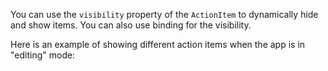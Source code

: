 You can use the `visibility` property of the `ActionItem` to dynamically hide and show items. You can also use binding for the visibility.

Here is an example of showing different action items when the app is in "editing" mode:

<snippet id='action-bar-hiding-action-items-xml'/>
<snippet id='action-bar-hiding-action-items-js'/>
<snippet id='action-bar-hiding-action-items-ts'/>
